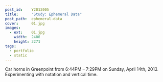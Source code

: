 ```yaml
---
post_id:    Y2013005
title:      "Study: Ephemeral Data"
post_path:  ephemeral-data
cover:      01.jpg
images:
  - ext:    01.jpg
    width:  2400
    height: 3271
tags:
  - portfolio
  - static
---
```

Car horns in Greenpoint from 6:44PM &ndash; 7:29PM on Sunday, April 14th, 2013. Experimenting with notation and vertical time.